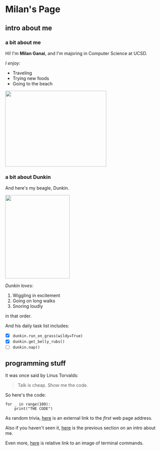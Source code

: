 # Milan's Page
## intro about me
### a bit about me
Hi! I'm **Milan Ganai**, and I'm majoring in Computer Science at UCSD.

*I enjoy:*
- Traveling
- Trying new foods
- Going to the beach

<img src="https://user-images.githubusercontent.com/78571306/134795060-58fc46b6-0da6-4efc-83ed-ac5f3e947a10.jpg" width="320" height="240">

### a bit about Dunkin
And here's my beagle, Dunkin.

<img src="https://user-images.githubusercontent.com/78571306/134789347-2a27f59c-7b0e-43ad-b37b-10777da02e5d.jpg" width="204" height="264">

*Dunkin loves:*
1. Wiggling in excitement
2. Going on long walks 
3. Snoring loudly

in that order.

And his daily task list includes:
- [X] `dunkin.run_on_grass(wildy=True)`
- [X] `dunkin.get_belly_rubs()`
- [ ] `dunkin.nap()`

## programming stuff

It was once said by Linus Torvalds:
> Talk is cheap. Show me the code.

So here's the code:
```
for _ in range(100):
    print("THE CODE")
```

As random trivia, [here](http://info.cern.ch/hypertext/WWW/TheProject.html) is an external link to the *first* web page address.

Also if you haven't seen it, [here](#intro-about-me) is the previous section on an intro about me.

Even more, [here](./screenshots/ScreenShotCommandLine.png) is relative link to an image of terminal commands.
